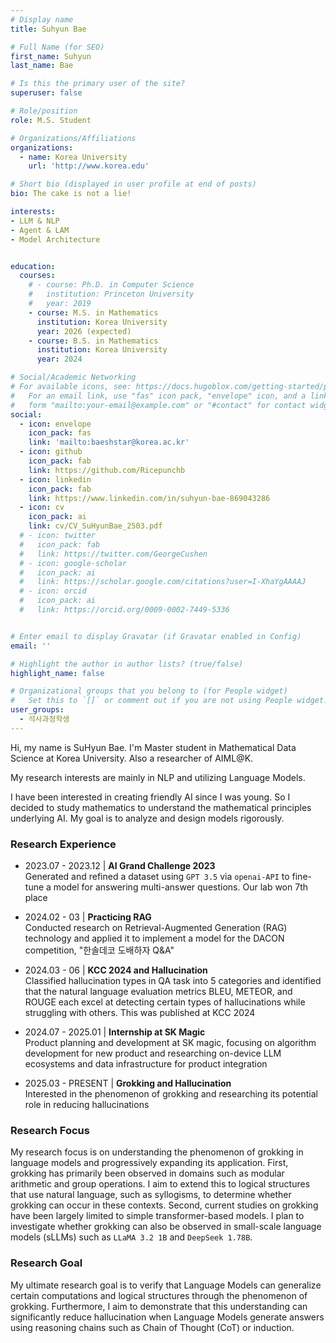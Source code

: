 ```yaml
---
# Display name
title: Suhyun Bae

# Full Name (for SEO)
first_name: Suhyun
last_name: Bae

# Is this the primary user of the site?
superuser: false

# Role/position
role: M.S. Student

# Organizations/Affiliations
organizations:
  - name: Korea University
    url: 'http://www.korea.edu'

# Short bio (displayed in user profile at end of posts)
bio: The cake is not a lie!

interests:
- LLM & NLP
- Agent & LAM
- Model Architecture


education:
  courses:
    # - course: Ph.D. in Computer Science
    #   institution: Princeton University
    #   year: 2019
    - course: M.S. in Mathematics
      institution: Korea University
      year: 2026 (expected)
    - course: B.S. in Mathematics
      institution: Korea University
      year: 2024

# Social/Academic Networking
# For available icons, see: https://docs.hugoblox.com/getting-started/page-builder/#icons
#   For an email link, use "fas" icon pack, "envelope" icon, and a link in the
#   form "mailto:your-email@example.com" or "#contact" for contact widget.
social:
  - icon: envelope
    icon_pack: fas
    link: 'mailto:baeshstar@korea.ac.kr'
  - icon: github
    icon_pack: fab
    link: https://github.com/Ricepunchb
  - icon: linkedin
    icon_pack: fab
    link: https://www.linkedin.com/in/suhyun-bae-869043286
  - icon: cv
    icon_pack: ai
    link: cv/CV_SuHyunBae_2503.pdf
  # - icon: twitter
  #   icon_pack: fab
  #   link: https://twitter.com/GeorgeCushen
  # - icon: google-scholar
  #   icon_pack: ai
  #   link: https://scholar.google.com/citations?user=I-XhaYgAAAAJ
  # - icon: orcid
  #   icon_pack: ai
  #   link: https://orcid.org/0009-0002-7449-5336


# Enter email to display Gravatar (if Gravatar enabled in Config)
email: ''

# Highlight the author in author lists? (true/false)
highlight_name: false

# Organizational groups that you belong to (for People widget)
#   Set this to `[]` or comment out if you are not using People widget.
user_groups:
  - 석사과정학생
---
```


<!-- 짧은 자기소개 -->
Hi, my name is SuHyun Bae. I'm Master student in Mathematical Data Science at Korea University. Also a researcher of AIML@K.
<!-- 연구분야/주제 관심사 소개 -->
My research interests are mainly in NLP and utilizing Language Models.
<!-- 그 외의 것/trivia -->
I have been interested in creating friendly AI since I was young. So I decided to study mathematics to understand the mathematical principles underlying AI. My goal is to analyze and design models rigorously.

### Research Experience

- 2023.07 - 2023.12 | **AI Grand Challenge 2023**    
Generated and refined a dataset using `GPT 3.5` via `openai-API` to fine-tune a model for answering multi-answer questions. Our lab won 7th place

- 2024.02 - 03 | **Practicing RAG**   
  Conducted research on Retrieval-Augmented Generation (RAG) technology and applied it to implement a model for the DACON competition, "한솔데코 도배하자 Q&A"

- 2024.03 - 06 | **KCC 2024 and Hallucination**   
  Classified hallucination types in QA task into 5 categories and identified that the natural language evaluation metrics BLEU, METEOR, and ROUGE each excel at detecting certain types of hallucinations while struggling with others. This was published at KCC 2024

- 2024.07 - 2025.01 | **Internship at SK Magic**   
  Product planning and development at SK magic, focusing on algorithm development for new product and researching on-device LLM ecosystems and data infrastructure for product integration

- 2025.03 - PRESENT | **Grokking and Hallucination**   
  Interested in the phenomenon of grokking and researching its potential role in reducing hallucinations
  

### Research Focus

My research focus is on understanding the phenomenon of grokking in language models and progressively expanding its application.
First, grokking has primarily been observed in domains such as modular arithmetic and group operations. I aim to extend this to logical structures that use natural language, such as syllogisms, to determine whether grokking can occur in these contexts.
Second, current studies on grokking have been largely limited to simple transformer-based models. I plan to investigate whether grokking can also be observed in small-scale language models (sLLMs) such as `LLaMA 3.2 1B` and `DeepSeek 1.78B`.


### Research Goal

My ultimate research goal is to verify that Language Models can generalize certain computations and logical structures through the phenomenon of grokking. 
Furthermore, I aim to demonstrate that this understanding can significantly reduce hallucination when Language Models generate answers using reasoning chains such as Chain of Thought (CoT) or induction.
